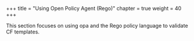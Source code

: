 +++
title = "Using Open Policy Agent (Rego)"
chapter = true
weight = 40
+++

This section focuses on using opa and the Rego policy language to validate CF templates.
